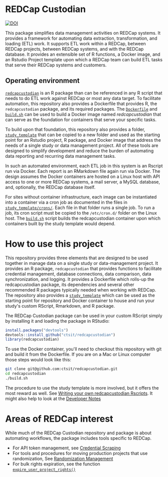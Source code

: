 # REDCap Custodian

[![DOI](https://zenodo.org/badge/DOI/10.5281/zenodo.6828728.svg)](https://doi.org/10.5281/zenodo.6828728)


This package simplifies data management activities on REDCap systems. It provides a framework for automating data extraction, transformation, and loading (ETL) work. It supports ETL work within a REDCap, between REDCap projects, between REDCap systems, and with the REDCap database. It provides an extensible set of R functions, a Docker image, and an Rstudio Project template upon which a REDCap team can build ETL tasks that serve their REDCap systems and customers.

## Operating environment

[`redcapcustodian`](https://ctsit.github.io/redcapcustodian/) is an R package than can be referenced in any R script that needs to do ETL work against REDCap or most any data target. To facilitate automation, this repository also provides a Dockerfile that provides R, the `redcapcustodian` package, and its required packages. The [`Dockerfile`](https://github.com/ctsit/redcapcustodian/tree/master/Dockerfile) and [`build.sh`](https://github.com/ctsit/redcapcustodian/tree/master/build.sh) can be used to build a Docker image named _redcapcustodian_ that can serve as the foundation for containers that serve your specific tasks.

To build upon that foundation, this repository also provides a folder, [`study_template`](https://github.com/ctsit/redcapcustodian/tree/master/study_template/) that can be copied to a new folder and used as the starting point for an Rstudio project, R package, and Docker image that address the needs of a single study or data management project. All of these tools are designed to simplify development and reduce the burden of automating data reporting and recurring data management tasks.

In such an automated environment, each ETL job in this system is an Rscript run via Docker. Each report is an RMarkdown file again run via Docker. The design assumes the Docker containers are hosted on a Linux host with API access to one or more REDCap systems, a mail server, a MySQL database, and, optionally, the REDCap database itself.

For sites without container infrastructure, each image can be instantiated into a container via a cron job as documented in the files in [`study_template/crons/`](https://github.com/ctsit/redcapcustodian/tree/master/study_template/cron). Each file in that folder runs a single job. To run a job, its cron script must be copied to the `/etc/cron.d/` folder on the Linux host. The [`build.sh`](https://github.com/ctsit/redcapcustodian/tree/master/build.sh) script builds the redcapcustodian container upon which containers built by the study template would depend.


# How to use this project

This repository provides three elements that are designed to be used together in manage data on a single study or data-management project. It provides an R package, `redcapcustodian` that provides functions to facilitate credential management, database connections, data comparison, data synchronization, and logging. It provides a Dockerfile which rolls-up the redcapcustodian package, its dependencies and several other recommended R packages typically needed when working with REDCap. The repository also provides a [`study_template`](https://github.com/ctsit/redcapcustodian/tree/master/study_template/) which can be used as the starting point for repository and Docker container to house and run your study's custom RScript, Rmarkdown, and R package.

The REDCap Custodian package can be used in your custom RScript simply by installing it and loading the package in RStudio:

```r
install.packages("devtools")
devtools::install_github("ctsit/redcapcustodian")
library(redcapcustodian)
```

To use the Docker container, you'll need to checkout this repository with git and build it from the Dockerfile. If you are on a Mac or Linux computer those steps would look like this:

```sh
git clone git@github.com:ctsit/redcapcustodian.git
cd redcapcustodian
./build.sh
```

The procedure to use the study template is more involved, but it offers the most reward as well. See  [Writing your own redcapcustodian Rscripts](https://ctsit.github.io/redcapcustodian/articles/custom_rscript.html). It might also help to look at the [Developer Notes](https://ctsit.github.io/redcapcustodian/articles/developer_notes.html)

# Areas of REDCap interest

While much of the REDCap Custodian repository and package is about automating workflows, the package includes tools specific to REDCap.

- For API token management, see [Credential Scraping](https://ctsit.github.io/redcapcustodian/articles/credential-scraping.html)
- For tools and procedures for moving production projects that use randomization, See [Randomization Management](https://ctsit.github.io/redcapcustodian/articles/randomization-management.html)
- For bulk rights expiration, see the function [`expire_user_project_rights()`](https://ctsit.github.io/redcapcustodian/reference/expire_user_project_rights.html)
